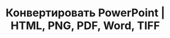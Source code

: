 ---
title: Конвертировать PowerPoint  | HTML, PNG, PDF, Word, TIFF
linktitle: Конвертировать PowerPoint
type: docs
weight: 20
url: /php-java/convert-powerpoint/
description: Эта статья содержит темы и примеры кода, которые можно использовать для конвертации PowerPoint (PPT, PPTX, ODP) в различные форматы, такие как HTML, PNG, PDF, Word, TIFF и т.д.
---